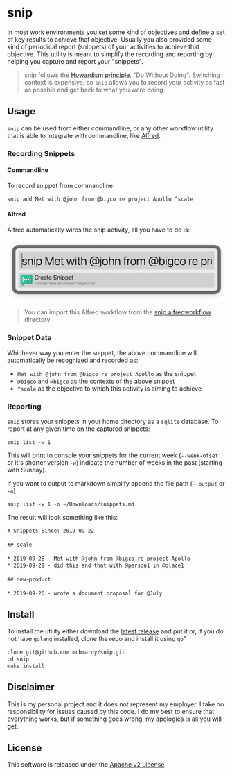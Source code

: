 # snip

In most work environments you set some kind of objectives and define a set of key results to achieve that objective. Usually you also provided some kind of periodical report (snippets) of your activities to achieve that objective. This utility is meant to simplify the recording and reporting by helping you capture and report your "snippets".

> snip follows the [Howardism principle](http://www.howardism.org/Taoism/Do_Without_Doing.html), "Do Without Doing". Switching context is expensive, so `snip` allows you to record your activity as fast as posable and get back to what you were doing

## Usage

`snip` can be used from either commandline, or any other workflow utility that is able to integrate with commandline, like [Alfred](https://www.alfredapp.com/).

### Recording Snippets

#### Commandline

To record snippet from commandline:

```shell
snip add Met with @john from @bigco re project Apollo ^scale
```

#### Alfred

Alfred automatically wires the snip activity, all you have to do is:

![](image/alfred.png)

> You can import this Alfred workflow from the [snip.alfredworkflow](./workflow/snip.alfredworkflow) directory

### Snippet Data

Whichever way you enter the snippet, the above commandline will automatically be recognized and recorded as:

* `Met with @john from @bigco re project Apollo` as the snippet
* `@bigco` and `@bigco` as the contexts of the above snippet
* `^scale` as the objective to which this activity is aiming to achieve

### Reporting

`snip` stores your snippets in your home directory as a `sqlite` database. To report at any given time on the captured snippets:

```shell
snip list -w 1
```

This will print to console your snippets for the current week (`--week-ofset` or it's shorter version `-w`) indicate the number of weeks in the past (starting with Sunday).

If you want to output to markdown simplify append the file path (`--output` or `-o`)

```shell
snip list -w 1 -o ~/Downloads/snippets.md
```

The result will look something like this:

```shell
# Snippets Since: 2019-09-22

## scale

* 2019-09-28 - Met with @john from @bigco re project Apollo
* 2019-09-29 - did this and that with @person1 in @place1

## new-product

* 2019-09-26 - wrote a document proposal for @July
```

## Install

To install the utility either download the [latest release](https://github.com/mchmarny/snip/releases/latest) and put it or, if you do not have `golang` installed, clone the repo and install it using `go`"

```shell
clone git@github.com:mchmarny/snip.git
cd snip
make install
```




## Disclaimer

This is my personal project and it does not represent my employer. I take no responsibility for issues caused by this code. I do my best to ensure that everything works, but if something goes wrong, my apologies is all you will get.


## License
This software is released under the [Apache v2 License](./LICENSE)